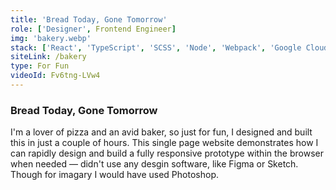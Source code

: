 ```yaml
---
title: 'Bread Today, Gone Tomorrow'
role: ['Designer', Frontend Engineer]
img: 'bakery.webp'
stack: ['React', 'TypeScript', 'SCSS', 'Node', 'Webpack', 'Google Cloud']
siteLink: /bakery
type: For Fun
videoId: Fv6tng-LVw4
---
```


### Bread Today, Gone Tomorrow

I'm a lover of pizza and an avid baker, so just for fun, I designed and built this in just a couple of hours. This single page website demonstrates how I can rapidly design and build a fully responsive prototype within the browser when needed — didn't use any desgin software, like Figma or Sketch. Though for imagary I would have used Photoshop.
